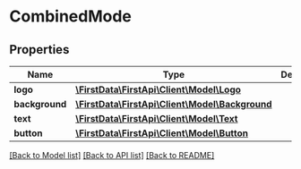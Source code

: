 # CombinedMode

## Properties
Name | Type | Description | Notes
------------ | ------------- | ------------- | -------------
**logo** | [**\FirstData\FirstApi\Client\Model\Logo**](Logo.md) |  | [optional] 
**background** | [**\FirstData\FirstApi\Client\Model\Background**](Background.md) |  | [optional] 
**text** | [**\FirstData\FirstApi\Client\Model\Text**](Text.md) |  | [optional] 
**button** | [**\FirstData\FirstApi\Client\Model\Button**](Button.md) |  | [optional] 

[[Back to Model list]](../README.md#documentation-for-models) [[Back to API list]](../README.md#documentation-for-api-endpoints) [[Back to README]](../README.md)


